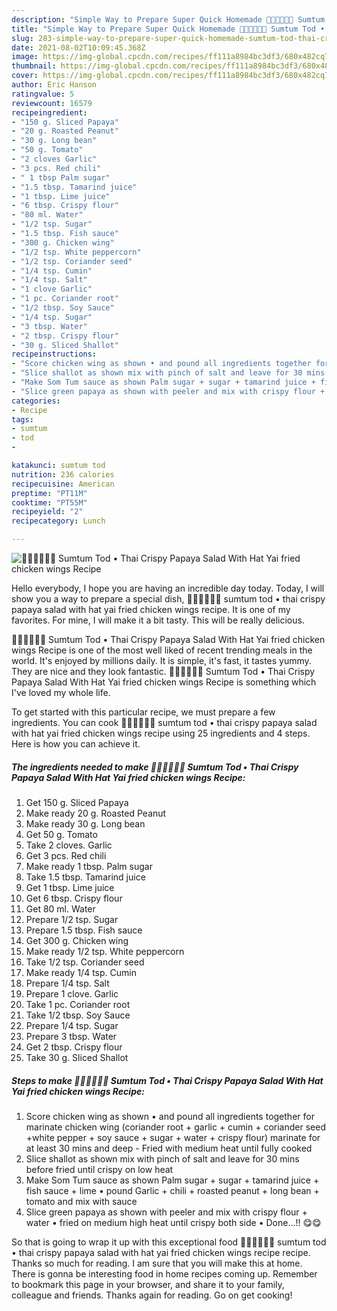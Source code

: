 ```yaml
---
description: "Simple Way to Prepare Super Quick Homemade 🧑🏽‍🍳🧑🏼‍🍳 Sumtum Tod • Thai Crispy Papaya Salad With Hat Yai fried chicken wings Recipe"
title: "Simple Way to Prepare Super Quick Homemade 🧑🏽‍🍳🧑🏼‍🍳 Sumtum Tod • Thai Crispy Papaya Salad With Hat Yai fried chicken wings Recipe"
slug: 283-simple-way-to-prepare-super-quick-homemade-sumtum-tod-thai-crispy-papaya-salad-with-hat-yai-fried-chicken-wings-recipe
date: 2021-08-02T10:09:45.368Z
image: https://img-global.cpcdn.com/recipes/ff111a8984bc3df3/680x482cq70/sumtum-tod-thai-crispy-papaya-salad-with-hat-yai-fried-chicken-wings-recipe-recipe-main-photo.jpg
thumbnail: https://img-global.cpcdn.com/recipes/ff111a8984bc3df3/680x482cq70/sumtum-tod-thai-crispy-papaya-salad-with-hat-yai-fried-chicken-wings-recipe-recipe-main-photo.jpg
cover: https://img-global.cpcdn.com/recipes/ff111a8984bc3df3/680x482cq70/sumtum-tod-thai-crispy-papaya-salad-with-hat-yai-fried-chicken-wings-recipe-recipe-main-photo.jpg
author: Eric Hanson
ratingvalue: 5
reviewcount: 16579
recipeingredient:
- "150 g. Sliced Papaya"
- "20 g. Roasted Peanut"
- "30 g. Long bean"
- "50 g. Tomato"
- "2 cloves Garlic"
- "3 pcs. Red chili"
- " 1 tbsp Palm sugar"
- "1.5 tbsp. Tamarind juice"
- "1 tbsp. Lime juice"
- "6 tbsp. Crispy flour"
- "80 ml. Water"
- "1/2 tsp. Sugar"
- "1.5 tbsp. Fish sauce"
- "300 g. Chicken wing"
- "1/2 tsp. White peppercorn"
- "1/2 tsp. Coriander seed"
- "1/4 tsp. Cumin"
- "1/4 tsp. Salt"
- "1 clove Garlic"
- "1 pc. Coriander root"
- "1/2 tbsp. Soy Sauce"
- "1/4 tsp. Sugar"
- "3 tbsp. Water"
- "2 tbsp. Crispy flour"
- "30 g. Sliced Shallot"
recipeinstructions:
- "Score chicken wing as shown • and pound all ingredients together for marinate chicken wing (coriander root + garlic + cumin + coriander seed +white pepper + soy sauce + sugar + water + crispy flour) marinate for at least 30 mins and deep Fried with medium heat until fully cooked"
- "Slice shallot as shown mix with pinch of salt and leave for 30 mins before fried until crispy on low heat"
- "Make Som Tum sauce as shown Palm sugar + sugar + tamarind juice + fish sauce + lime • pound Garlic + chili + roasted peanut + long bean + tomato and mix with sauce"
- "Slice green papaya as shown with peeler and mix with crispy flour + water • fried on medium high heat until crispy both side • Done...!! 😋😋"
categories:
- Recipe
tags:
- sumtum
- tod
- 

katakunci: sumtum tod  
nutrition: 236 calories
recipecuisine: American
preptime: "PT11M"
cooktime: "PT55M"
recipeyield: "2"
recipecategory: Lunch

---
```



![🧑🏽‍🍳🧑🏼‍🍳 Sumtum Tod • Thai Crispy Papaya Salad With Hat Yai fried chicken wings Recipe](https://img-global.cpcdn.com/recipes/ff111a8984bc3df3/680x482cq70/sumtum-tod-thai-crispy-papaya-salad-with-hat-yai-fried-chicken-wings-recipe-recipe-main-photo.jpg)

Hello everybody, I hope you are having an incredible day today. Today, I will show you a way to prepare a special dish, 🧑🏽‍🍳🧑🏼‍🍳 sumtum tod • thai crispy papaya salad with hat yai fried chicken wings recipe. It is one of my favorites. For mine, I will make it a bit tasty. This will be really delicious.

🧑🏽‍🍳🧑🏼‍🍳 Sumtum Tod • Thai Crispy Papaya Salad With Hat Yai fried chicken wings Recipe is one of the most well liked of recent trending meals in the world. It's enjoyed by millions daily. It is simple, it's fast, it tastes yummy. They are nice and they look fantastic. 🧑🏽‍🍳🧑🏼‍🍳 Sumtum Tod • Thai Crispy Papaya Salad With Hat Yai fried chicken wings Recipe is something which I've loved my whole life.




To get started with this particular recipe, we must prepare a few ingredients. You can cook 🧑🏽‍🍳🧑🏼‍🍳 sumtum tod • thai crispy papaya salad with hat yai fried chicken wings recipe using 25 ingredients and 4 steps. Here is how you can achieve it.

<!--inarticleads1-->

##### The ingredients needed to make 🧑🏽‍🍳🧑🏼‍🍳 Sumtum Tod • Thai Crispy Papaya Salad With Hat Yai fried chicken wings Recipe:

1. Get 150 g. Sliced Papaya
1. Make ready 20 g. Roasted Peanut
1. Make ready 30 g. Long bean
1. Get 50 g. Tomato
1. Take 2 cloves. Garlic
1. Get 3 pcs. Red chili
1. Make ready  1 tbsp. Palm sugar
1. Take 1.5 tbsp. Tamarind juice
1. Get 1 tbsp. Lime juice
1. Get 6 tbsp. Crispy flour
1. Get 80 ml. Water
1. Prepare 1/2 tsp. Sugar
1. Prepare 1.5 tbsp. Fish sauce
1. Get 300 g. Chicken wing
1. Make ready 1/2 tsp. White peppercorn
1. Take 1/2 tsp. Coriander seed
1. Make ready 1/4 tsp. Cumin
1. Prepare 1/4 tsp. Salt
1. Prepare 1 clove. Garlic
1. Take 1 pc. Coriander root
1. Take 1/2 tbsp. Soy Sauce
1. Prepare 1/4 tsp. Sugar
1. Prepare 3 tbsp. Water
1. Get 2 tbsp. Crispy flour
1. Take 30 g. Sliced Shallot




<!--inarticleads2-->

##### Steps to make 🧑🏽‍🍳🧑🏼‍🍳 Sumtum Tod • Thai Crispy Papaya Salad With Hat Yai fried chicken wings Recipe:

1. Score chicken wing as shown • and pound all ingredients together for marinate chicken wing (coriander root + garlic + cumin + coriander seed +white pepper + soy sauce + sugar + water + crispy flour) marinate for at least 30 mins and deep - Fried with medium heat until fully cooked
1. Slice shallot as shown mix with pinch of salt and leave for 30 mins before fried until crispy on low heat
1. Make Som Tum sauce as shown Palm sugar + sugar + tamarind juice + fish sauce + lime • pound Garlic + chili + roasted peanut + long bean + tomato and mix with sauce
1. Slice green papaya as shown with peeler and mix with crispy flour + water • fried on medium high heat until crispy both side • Done...!! 😋😋




So that is going to wrap it up with this exceptional food 🧑🏽‍🍳🧑🏼‍🍳 sumtum tod • thai crispy papaya salad with hat yai fried chicken wings recipe recipe. Thanks so much for reading. I am sure that you will make this at home. There is gonna be interesting food in home recipes coming up. Remember to bookmark this page in your browser, and share it to your family, colleague and friends. Thanks again for reading. Go on get cooking!
